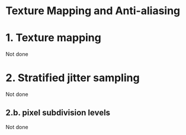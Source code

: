 # Texture Mapping and Anti-aliasing


# 1. Texture mapping

Not done

# 2. Stratified jitter sampling

Not done

## 2.b. pixel subdivision levels

Not done